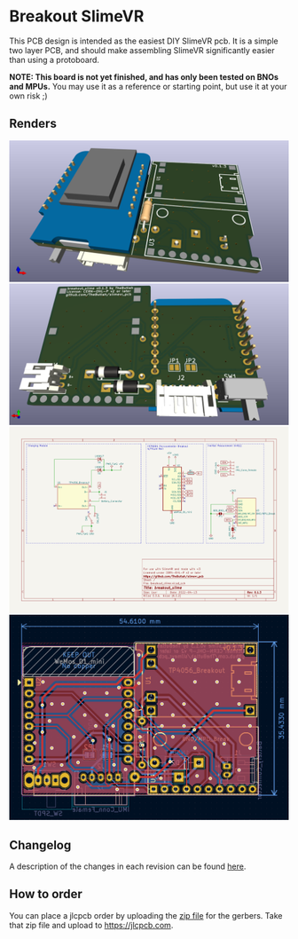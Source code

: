 # Breakout SlimeVR
This PCB design is intended as the easiest DIY SlimeVR pcb. It is a simple two
layer PCB, and should make assembling SlimeVR significantly easier than using a
protoboard.

**NOTE: This board is not yet finished, and has only been tested on BNOs and MPUs.**
You may use it as a reference or starting point, but use it at your own risk ;)

## Renders
![Front](renders/front.png)
![Back](renders/back.png)
![Schematic](schematic/breakout_slime.svg)
![PCB](renders/pcb.png)

## Changelog
A description of the changes in each revision can be found [here](CHANGELOG.md).

## How to order
You can place a jlcpcb order by uploading the [zip file](jlcpcb/gerber/GERBER-breakout_slime.zip) for the gerbers. Take that zip file and upload to https://jlcpcb.com.
